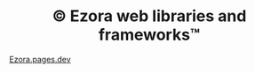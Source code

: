 <h1 align="center">© Ezora web libraries and frameworks™ </h1>

<a align="center" href="https://ezora.pages.dev">Ezora.pages.dev</a>
